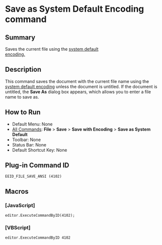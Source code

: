 # Save as System Default Encoding command

## Summary

Saves the current file using the
[system default \
encoding.](../../glossary/index)

## Description

This command saves the document with the current file name using the
[system default encoding](../../glossary/index)
unless the document is untitled.
If the document is untitled, the **Save As** dialog box appears,
which allows you to enter a file name to save as.

## How to Run

- Default Menu: None
- [All Commands](../tools/all_commands): **File** \> **Save**
\> **Save with Encoding** \> **Save as System Default**
- Toolbar: None
- Status Bar: None
- Default Shortcut Key: None

## Plug-in Command ID

```
EEID_FILE_SAVE_ANSI (4102)```

## Macros

### \[JavaScript\]

```
editor.ExecuteCommandByID(4102);
```

### \[VBScript\]

```
editor.ExecuteCommandByID 4102
```

